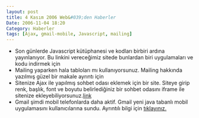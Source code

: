 ```yaml
---
layout: post
title: 4 Kasım 2006 Web&#039;den Haberler
Date: 2006-11-04 18:20
Category: Haberler
tags: [Ajax, gmail-mobile, Javascript, mailing]
---
```


-   Son günlerde Javascript kütüphanesi ve kodları birbiri ardına
    yayınlanıyor. Bu linkini vereceğimiz sitede bunlardan biri
    uygulamaları ve kodu indirmek için 
-   Mailing yaparken hala tabloları mı kullanıyorsunuz. Mailing hakkında
    yazılmış güzel bir makale ayrıntı için
-   Sitenize Ajax ile yapılmış sohbet odası eklemek için bir site.
    Siteye girip renk, başlık, font ve boyutu belirlediğiniz bir sohbet
    odasını iframe ile sitenize ekleyebiliyorsunuz.[link][]
-   Gmail şimdi mobil telefonlarda daha aktif. Gmail yeni java tabanlı
    mobil uygulamasını kullanıcılarına sundu. Ayrıntılı bilgi için
    [tıklayınız.][2]


  [link]: http://www.chatcreator.com/chatbox/
  [2]: http://www.google.com/mobile/index.html
